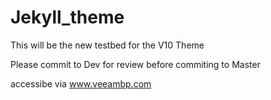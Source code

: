# Jekyll_theme



This will be the new testbed for the V10 Theme

Please commit to Dev for review before commiting to Master

accessibe via www.veeambp.com 
